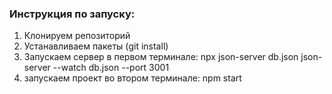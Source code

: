 ### Инструкция по запуску:
1) Клонируем репозиторий
2) Устанавливаем пакеты (git install)
3) Запускаем сервер в первом терминале: npx json-server db.json json-server --watch db.json --port 3001
4) запускаем проект во втором терминале: npm start
